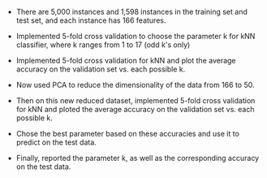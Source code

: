 - There are 5,000 instances and 1,598 instances in the training set and test set, and each instance has 166 features. 

- Implemented 5-fold cross validation to choose the parameter k for kNN classifier, where k ranges from 1 to 17 (odd k's only)

- Implemented 5-fold cross validation for kNN and plot the average accuracy on the
validation set vs. each possible k. 

- Now used PCA to reduce the dimensionality of the data from 166 to 50.

- Then on this new reduced dataset, implemented 5-fold cross validation for kNN and ploted the
average accuracy on the validation set vs. each possible k. 

- Chose the best parameter based on these accuracies and use it to predict on the test data. 

- Finally, reported the parameter k, as well as the corresponding accuracy on the test data.